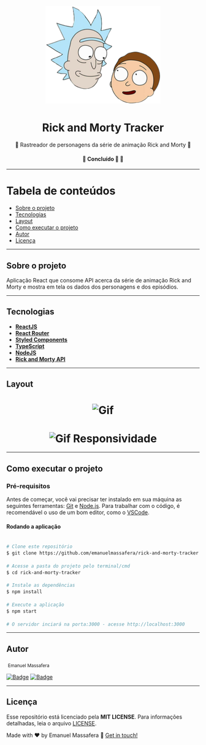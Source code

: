 <h1 align="center">
    <img alt="Rick and Morty Image" src="./public/RickAndMorty.png" width="300px" />
</h1>

<h1 align="center">Rick and Morty Tracker</h1>

<p align="center">👾 Rastreador de personagens da série de animação Rick and Morty 👾</p>

<h4 align="center">🚧   Concluído 🚀 🚧</h4>

---

Tabela de conteúdos
=================
<!--ts-->
   * [Sobre o projeto](#-sobre-o-projeto)
   * [Tecnologias](#-tecnologias)
   * [Layout](#-layout)
   * [Como executar o projeto](#-como-executar-o-projeto)
   * [Autor](#-autor)
   * [Licença](#-licenca)
<!--te-->

---

## Sobre o projeto <a name="-sobre-o-projeto" style="text-decoration:none"></a>

Aplicação React que consome API acerca da série de animação Rick and Morty e mostra em tela os dados dos personagens e dos episódios. 

---

## Tecnologias <a name="-tecnologias" style="text-decoration:none"></a>

- **[ReactJS](https://reactjs.org/)**
- **[React Router](https://reactrouter.com/web/guides/quick-start)**
- **[Styled Components](https://styled-components.com/)**
- **[TypeScript](https://www.typescriptlang.org/)**
- **[NodeJS](https://nodejs.org/en/)**
- **[Rick and Morty API](https://rickandmortyapi.com/)**

---

## Layout <a name="-layout" style="text-decoration:none"></a>

<h1 align="center">
    <img alt="Gif" src="./public/RickAndMortyTracker.gif" width="800px" />
</h1>

<h1 align="center">
    <img alt="Gif Responsividade" src="./public/RickAndMortyTrackerResponsive.gif" width="800px" />
</h1>

---

## Como executar o projeto <a name="-como-executar-o-projeto" style="text-decoration:none"></a>

### Pré-requisitos

Antes de começar, você vai precisar ter instalado em sua máquina as seguintes ferramentas:
[Git](https://git-scm.com) e [Node.js](https://nodejs.org/en/). Para trabalhar com o código, é recomendável o uso de um bom editor, como o [VSCode](https://code.visualstudio.com/).

#### Rodando a aplicação

```bash

# Clone este repositório
$ git clone https://github.com/emanuelmassafera/rick-and-morty-tracker.git

# Acesse a pasta do projeto pelo terminal/cmd
$ cd rick-and-morty-tracker

# Instale as dependências
$ npm install

# Execute a aplicação
$ npm start

# O servidor inciará na porta:3000 - acesse http://localhost:3000

```
---

## Autor <a name="-autor" style="text-decoration:none"></a>

<img style="border-radius: 50%;" src="https://avatars1.githubusercontent.com/u/65625500?s=460&u=eb9e300de61698fc8531949a451ce2f0e9da46f9&v=4" width="100px;" alt=""/>
<sub>Emanuel Massafera</sub>

<b></b>

[![Badge](https://img.shields.io/static/v1?label=&message=Emanuel&color=blue&style=flat-square&logo=Linkedin&logoColor=white&link=https://www.linkedin.com/in/emanuelmassafera/)](https://www.linkedin.com/in/emanuelmassafera/) [![Badge](https://img.shields.io/static/v1?label=&message=emanuel301@live.com&color=0078D4&style=flat-square&logo=Microsoft-Outlook&logoColor=white&link=mailto:emanuel301@live.com)](mailto:emanuel301@live.com)

---

## Licença <a name="-licenca" style="text-decoration:none"></a>

Esse repositório está licenciado pela **MIT LICENSE**. Para informações detalhadas, leia o arquivo [LICENSE](https://github.com/emanuelmassafera/rick-and-morty-tracker/blob/master/LICENSE). 

Made with ♥ by Emanuel Massafera :wave: [Get in touch!](https://www.linkedin.com/in/emanuelmassafera/)
